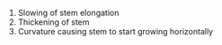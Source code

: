 1. Slowing of stem elongation
2. Thickening of stem
3. Curvature causing stem to start growing horizontally